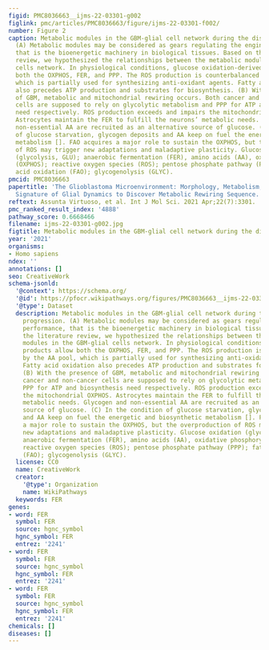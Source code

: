 ```yaml
---
figid: PMC8036663__ijms-22-03301-g002
figlink: pmc/articles/PMC8036663/figure/ijms-22-03301-f002/
number: Figure 2
caption: Metabolic modules in the GBM-glial cell network during the disease progression.
  (A) Metabolic modules may be considered as gears regulating the engine performance,
  that is the bioenergetic machinery in biological tissues. Based on the literature
  review, we hypothesized the relationships between the metabolic modules in the GBM-glial
  cells network. In physiological conditions, glucose oxidation-derived products allow
  both the OXPHOS, FER, and PPP. The ROS production is counterbalanced by the AA pool,
  which is partially used for synthesizing anti-oxidant agents. Fatty acid oxidation
  also precedes ATP production and substrates for biosynthesis. (B) With the presence
  of GBM, metabolic and mitochondrial rewiring occurs. Both cancer and non-cancer
  cells are supposed to rely on glycolytic metabolism and PPP for ATP and biosynthesis
  need respectively. ROS production exceeds and impairs the mitochondrial OXPHOS.
  Astrocytes maintain the FER to fulfill the neurons’ metabolic needs. Glycogen and
  non-essential AA are recruited as an alternative source of glucose. (C) In the condition
  of glucose starvation, glycogen deposits and AA keep on fuel the energetic and biosynthetic
  metabolism []. FAO acquires a major role to sustain the OXPHOS, but the overproduction
  of ROS may trigger new adaptations and maladaptive plasticity. Glucose oxidation
  (glycolysis, GLU); anaerobic fermentation (FER), amino acids (AA), oxidative phosphorylation
  (OXPHOS); reactive oxygen species (ROS); pentose phosphate pathway (PPP); fatty
  acid oxidation (FAO); glycogenolysis (GLYC).
pmcid: PMC8036663
papertitle: 'The Glioblastoma Microenvironment: Morphology, Metabolism, and Molecular
  Signature of Glial Dynamics to Discover Metabolic Rewiring Sequence.'
reftext: Assunta Virtuoso, et al. Int J Mol Sci. 2021 Apr;22(7):3301.
pmc_ranked_result_index: '4888'
pathway_score: 0.6668466
filename: ijms-22-03301-g002.jpg
figtitle: Metabolic modules in the GBM-glial cell network during the disease progression
year: '2021'
organisms:
- Homo sapiens
ndex: ''
annotations: []
seo: CreativeWork
schema-jsonld:
  '@context': https://schema.org/
  '@id': https://pfocr.wikipathways.org/figures/PMC8036663__ijms-22-03301-g002.html
  '@type': Dataset
  description: Metabolic modules in the GBM-glial cell network during the disease
    progression. (A) Metabolic modules may be considered as gears regulating the engine
    performance, that is the bioenergetic machinery in biological tissues. Based on
    the literature review, we hypothesized the relationships between the metabolic
    modules in the GBM-glial cells network. In physiological conditions, glucose oxidation-derived
    products allow both the OXPHOS, FER, and PPP. The ROS production is counterbalanced
    by the AA pool, which is partially used for synthesizing anti-oxidant agents.
    Fatty acid oxidation also precedes ATP production and substrates for biosynthesis.
    (B) With the presence of GBM, metabolic and mitochondrial rewiring occurs. Both
    cancer and non-cancer cells are supposed to rely on glycolytic metabolism and
    PPP for ATP and biosynthesis need respectively. ROS production exceeds and impairs
    the mitochondrial OXPHOS. Astrocytes maintain the FER to fulfill the neurons’
    metabolic needs. Glycogen and non-essential AA are recruited as an alternative
    source of glucose. (C) In the condition of glucose starvation, glycogen deposits
    and AA keep on fuel the energetic and biosynthetic metabolism []. FAO acquires
    a major role to sustain the OXPHOS, but the overproduction of ROS may trigger
    new adaptations and maladaptive plasticity. Glucose oxidation (glycolysis, GLU);
    anaerobic fermentation (FER), amino acids (AA), oxidative phosphorylation (OXPHOS);
    reactive oxygen species (ROS); pentose phosphate pathway (PPP); fatty acid oxidation
    (FAO); glycogenolysis (GLYC).
  license: CC0
  name: CreativeWork
  creator:
    '@type': Organization
    name: WikiPathways
  keywords: FER
genes:
- word: FER
  symbol: FER
  source: hgnc_symbol
  hgnc_symbol: FER
  entrez: '2241'
- word: FER
  symbol: FER
  source: hgnc_symbol
  hgnc_symbol: FER
  entrez: '2241'
- word: FER
  symbol: FER
  source: hgnc_symbol
  hgnc_symbol: FER
  entrez: '2241'
chemicals: []
diseases: []
---
```

